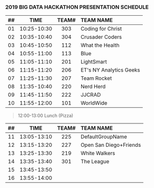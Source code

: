 ### 2019 BIG DATA HACKATHON PRESENTATION SCHEDULE

| ## |    TIME       | TEAM# |         TEAM NAME         |
| -- | :-----------: | :---: | :------------------------ |
| 01 |  10:25-10:30  |  303  |  Coding for Christ        |
| 02 |  10:35-10:40  |  304  |  Crusader Coders          |
| 03 |  10:45-10:50  |  112  |  What the Health          |
| 04 |  10:55-11:00  |  113  |  Blue                     |
| 05 |  11:05-11:10  |  201  |  LightSmart               |
| 06 |  11:15-11:20  |  206  |  ET's NY Analytics Geeks  |
| 07 |  11:25-11:30  |  207  |  Team Rocket              |
| 08 |  11:35-10:40  |  220  |  Nerd Herd                |
| 09 |  11:45-11:50  |  222  |  JJCRAD                   |
| 10 |  11:55-12:00  |  101  |  WorldWide                |

> 12:00-13:00 Lunch (Pizza)

| ## |    TIME       | TEAM# |         TEAM NAME         |
| -- | :-----------: | :---: | :------------------------ |
| 11 |  13:05-13:10  |  225  |  DefaultGroupName         |
| 12 |  13:15-13:20  |  227  |  Open San Diego+Friends   |
| 13 |  13:25-13:30  |  219  |  White Walkers            |
| 14 |  13:35-13:40  |  301  |  The League               |
| 15 |  13:45-13:50  |       |                           |
| 16 |  13:55-14:00  |       |                           |
